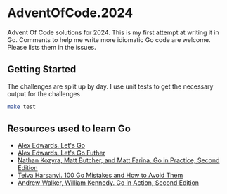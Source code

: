 # AdventOfCode.2024

Advent Of Code solutions for 2024. This is my first attempt at writing it in Go. 
Comments to help me write more idiomatic Go code are welcome. Please lists them in the issues.

## Getting Started

The challenges are split up by day. I use unit tests to get the necessary output for the challenges

```bash
make test
```

## Resources used to learn Go
- [Alex Edwards. Let's Go](https://lets-go.alexedwards.net/)
- [Alex Edwards. Let's Go Futher](https://lets-go-further.alexedwards.net/)
- [Nathan Kozyra, Matt Butcher, and Matt Farina. Go in Practice, Second Edition](https://www.manning.com/books/go-in-practice-second-edition)
- [Teiva Harsanyi. 100 Go Mistakes and How to Avoid Them](https://www.manning.com/books/100-go-mistakes-and-how-to-avoid-them)
- [Andrew Walker, William Kennedy. Go in Action, Second Edition](https://www.manning.com/books/go-in-action-second-edition)